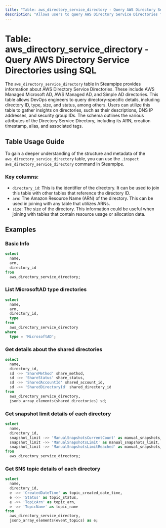 ```yaml
---
title: "Table: aws_directory_service_directory - Query AWS Directory Service Directories using SQL"
description: "Allows users to query AWS Directory Service Directories for information about AWS Managed Microsoft AD, AWS Managed AD, and Simple AD directories."
---
```


# Table: aws_directory_service_directory - Query AWS Directory Service Directories using SQL

The `aws_directory_service_directory` table in Steampipe provides information about AWS Directory Service Directories. These include AWS Managed Microsoft AD, AWS Managed AD, and Simple AD directories. This table allows DevOps engineers to query directory-specific details, including directory ID, type, size, and status, among others. Users can utilize this table to gather insights on directories, such as their descriptions, DNS IP addresses, and security group IDs. The schema outlines the various attributes of the Directory Service Directory, including its ARN, creation timestamp, alias, and associated tags.

## Table Usage Guide

To gain a deeper understanding of the structure and metadata of the `aws_directory_service_directory` table, you can use the `.inspect aws_directory_service_directory` command in Steampipe.

### Key columns:

- `directory_id`: This is the identifier of the directory. It can be used to join this table with other tables that reference the directory ID.
- `arn`: The Amazon Resource Name (ARN) of the directory. This can be used in joining with any table that utilizes ARNs.
- `size`: The size of the directory. This information could be useful when joining with tables that contain resource usage or allocation data.

## Examples

### Basic Info

```sql
select
  name,
  arn,
  directory_id
from
  aws_directory_service_directory;
```

### List MicrosoftAD type directories

```sql
select
  name,
  arn,
  directory_id,
  type
from
  aws_directory_service_directory
where
  type = 'MicrosoftAD';
```

### Get details about the shared directories

```sql
select
  name,
  directory_id,
  sd ->> 'ShareMethod' share_method,
  sd ->> 'ShareStatus' share_status,
  sd ->> 'SharedAccountId' shared_account_id,
  sd ->> 'SharedDirectoryId' shared_directory_id
from
  aws_directory_service_directory,
  jsonb_array_elements(shared_directories) sd;
```

### Get snapshot limit details of each directory

```sql
select
  name,
  directory_id,
  snapshot_limit ->> 'ManualSnapshotsCurrentCount' as manual_snapshots_current_count,
  snapshot_limit ->> 'ManualSnapshotsLimit' as manual_snapshots_limit,
  snapshot_limit ->> 'ManualSnapshotsLimitReached' as manual_snapshots_limit_reached
from
  aws_directory_service_directory;
```

### Get SNS topic details of each directory

```sql
select
  name,
  directory_id,
  e ->> 'CreatedDateTime' as topic_created_date_time,
  e ->> 'Status' as topic_status,
  e ->> 'TopicArn' as topic_arn,
  e ->> 'TopicName' as topic_name
from
  aws_directory_service_directory,
  jsonb_array_elements(event_topics) as e;
```